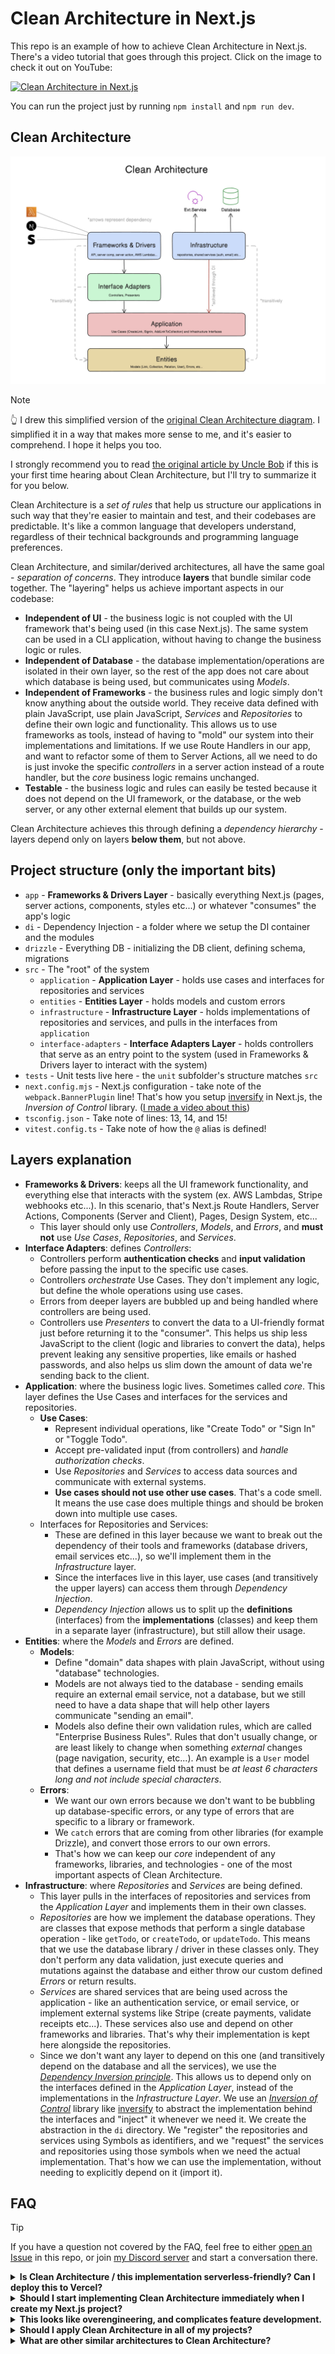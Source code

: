 # Clean Architecture in Next.js

This repo is an example of how to achieve Clean Architecture in Next.js. There's a video tutorial that goes through this project. Click on the image to check it out on YouTube:

[![Clean Architecture in Next.js](https://img.youtube.com/vi/jJVAla0dWJo/0.jpg)](https://www.youtube.com/watch?v=jJVAla0dWJo)

You can run the project just by running `npm install` and `npm run dev`.

## Clean Architecture

![Clean Architecture Diagram](./assets/clean-architecture-diagram.jpg)

> [!Note]
> 👆 I drew this simplified version of the [original Clean Architecture diagram](https://blog.cleancoder.com/uncle-bob/2012/08/13/the-clean-architecture.html). I simplified it in a way that makes more sense to me, and it's easier to comprehend. I hope it helps you too.

I strongly recommend you to read [the original article by Uncle Bob](https://blog.cleancoder.com/uncle-bob/2012/08/13/the-clean-architecture.html) if this is your first time hearing about Clean Architecture, but I'll try to summarize it for you below.

Clean Architecture is a _set of rules_ that help us structure our applications in such way that they're easier to maintain and test, and their codebases are predictable. It's like a common language that developers understand, regardless of their technical backgrounds and programming language preferences.

Clean Architecture, and similar/derived architectures, all have the same goal - _separation of concerns_. They introduce **layers** that bundle similar code together. The "layering" helps us achieve important aspects in our codebase:

- **Independent of UI** - the business logic is not coupled with the UI framework that's being used (in this case Next.js). The same system can be used in a CLI application, without having to change the business logic or rules.
- **Independent of Database** - the database implementation/operations are isolated in their own layer, so the rest of the app does not care about which database is being used, but communicates using _Models_.
- **Independent of Frameworks** - the business rules and logic simply don't know anything about the outside world. They receive data defined with plain JavaScript, use plain JavaScript, _Services_ and _Repositories_ to define their own logic and functionality. This allows us to use frameworks as tools, instead of having to "mold" our system into their implementations and limitations. If we use Route Handlers in our app, and want to refactor some of them to Server Actions, all we need to do is just invoke the specific _controllers_ in a server action instead of a route handler, but the _core_ business logic remains unchanged.
- **Testable** - the business logic and rules can easily be tested because it does not depend on the UI framework, or the database, or the web server, or any other external element that builds up our system.

Clean Architecture achieves this through defining a _dependency hierarchy_ - layers depend only on layers **below them**, but not above.

## Project structure (only the important bits)

- `app` - **Frameworks & Drivers Layer** - basically everything Next.js (pages, server actions, components, styles etc...) or whatever "consumes" the app's logic
- `di` - Dependency Injection - a folder where we setup the DI container and the modules
- `drizzle` - Everything DB - initializing the DB client, defining schema, migrations
- `src` - The "root" of the system
  - `application` - **Application Layer** - holds use cases and interfaces for repositories and services
  - `entities` - **Entities Layer** - holds models and custom errors
  - `infrastructure` - **Infrastructure Layer** - holds implementations of repositories and services, and pulls in the interfaces from `application`
  - `interface-adapters` - **Interface Adapters Layer** - holds controllers that serve as an entry point to the system (used in Frameworks & Drivers layer to interact with the system)
- `tests` - Unit tests live here - the `unit` subfolder's structure matches `src`
- `next.config.mjs` - Next.js configuration - take note of the `webpack.BannerPlugin` line! That's how you setup [inversify](https://inversify.io) in Next.js, the _Inversion of Control_ library. ([I made a video about this](https://youtu.be/2NVYG5VDmwQ))
- `tsconfig.json` - Take note of lines: 13, 14, and 15!
- `vitest.config.ts` - Take note of how the `@` alias is defined!

## Layers explanation

- **Frameworks & Drivers**: keeps all the UI framework functionality, and everything else that interacts with the system (ex. AWS Lambdas, Stripe webhooks etc...). In this scenario, that's Next.js Route Handlers, Server Actions, Components (Server and Client), Pages, Design System, etc...
  - This layer should only use _Controllers_, _Models_, and _Errors_, and **must not** use _Use Cases_, _Repositories_, and _Services_.
- **Interface Adapters**: defines _Controllers_:
  - Controllers perform **authentication checks** and **input validation** before passing the input to the specific use cases.
  - Controllers _orchestrate_ Use Cases. They don't implement any logic, but define the whole operations using use cases.
  - Errors from deeper layers are bubbled up and being handled where controllers are being used.
  - Controllers use _Presenters_ to convert the data to a UI-friendly format just before returning it to the "consumer". This helps us ship less JavaScript to the client (logic and libraries to convert the data), helps prevent leaking any sensitive properties, like emails or hashed passwords, and also helps us slim down the amount of data we're sending back to the client.
- **Application**: where the business logic lives. Sometimes called _core_. This layer defines the Use Cases and interfaces for the services and repositories.
  - **Use Cases**:
    - Represent individual operations, like "Create Todo" or "Sign In" or "Toggle Todo".
    - Accept pre-validated input (from controllers) and _handle authorization checks_.
    - Use _Repositories_ and _Services_ to access data sources and communicate with external systems.
    - **Use cases should not use other use cases**. That's a code smell. It means the use case does multiple things and should be broken down into multiple use cases.
  - Interfaces for Repositories and Services:
    - These are defined in this layer because we want to break out the dependency of their tools and frameworks (database drivers, email services etc...), so we'll implement them in the _Infrastructure_ layer.
    - Since the interfaces live in this layer, use cases (and transitively the upper layers) can access them through _Dependency Injection_.
    - _Dependency Injection_ allows us to split up the **definitions** (interfaces) from the **implementations** (classes) and keep them in a separate layer (infrastructure), but still allow their usage.
- **Entities**: where the _Models_ and _Errors_ are defined.
  - **Models**:
    - Define "domain" data shapes with plain JavaScript, without using "database" technologies.
    - Models are not always tied to the database - sending emails require an external email service, not a database, but we still need to have a data shape that will help other layers communicate "sending an email".
    - Models also define their own validation rules, which are called "Enterprise Business Rules". Rules that don't usually change, or are least likely to change when something _external_ changes (page navigation, security, etc...). An example is a `User` model that defines a username field that must be _at least 6 characters long and not include special characters_.
  - **Errors**:
    - We want our own errors because we don't want to be bubbling up database-specific errors, or any type of errors that are specific to a library or framework.
    - We `catch` errors that are coming from other libraries (for example Drizzle), and convert those errors to our own errors.
    - That's how we can keep our _core_ independent of any frameworks, libraries, and technologies - one of the most important aspects of Clean Architecture.
- **Infrastructure**: where _Repositories_ and _Services_ are being defined.
  - This layer pulls in the interfaces of repositories and services from the _Application Layer_ and implements them in their own classes.
  - _Repositories_ are how we implement the database operations. They are classes that expose methods that perform a single database operation - like `getTodo`, or `createTodo`, or `updateTodo`. This means that we use the database library / driver in these classes only. They don't perform any data validation, just execute queries and mutations against the database and either throw our custom defined _Errors_ or return results.
  - _Services_ are shared services that are being used across the application - like an authentication service, or email service, or implement external systems like Stripe (create payments, validate receipts etc...). These services also use and depend on other frameworks and libraries. That's why their implementation is kept here alongside the repositories.
  - Since we don't want any layer to depend on this one (and transitively depend on the database and all the services), we use the [_Dependency Inversion principle_](https://en.wikipedia.org/wiki/Dependency_inversion_principle). This allows us to depend only on the interfaces defined in the _Application Layer_, instead of the implementations in the _Infrastructure Layer_. We use an [_Inversion of Control_](https://en.wikipedia.org/wiki/Inversion_of_control) library like [inversify](https://inversify.io) to abstract the implementation behind the interfaces and "inject" it whenever we need it. We create the abstraction in the `di` directory. We "register" the repositories and services using Symbols as identifiers, and we "request" the services and repositories using those symbols when we need the actual implementation. That's how we can use the implementation, without needing to explicitly depend on it (import it).

## FAQ

> [!TIP]
> If you have a question not covered by the FAQ, feel free to either [open an Issue](https://github.com/nikolovlazar/nextjs-clean-architecture/issues/new) in this repo, or join [my Discord server](https://creatures.sh) and start a conversation there.

<details>
  <summary><b>Is Clean Architecture / this implementation serverless-friendly? Can I deploy this to Vercel?</b></summary>

There is a catch here - <b>You can't use the Edge runtime</b>. That means [Middleware](https://nextjs.org/docs/app/building-your-application/rendering/edge-and-nodejs-runtimes#use-cases) will not work. This is because of [inversify](https://inversify.io). Inversify only supports the Node runtime.

</details>

<details>
  <summary><b>Should I start implementing Clean Architecture immediately when I create my Next.js project?</b></summary>

I'd say **no**. If you're starting a brand new project, I'd advise you to focus on achieving an MVP status as fast as possible (so you can validate your idea / see if there's a future for your project). When things start to get serious (more features start to get implemented, your user base experiences a significant growth, or you're onboarding other developers in your project), that's when you'd want to invest some time into adapting this architecture (or any architecture for that matter).

If you're already deep in the weeds on a project, you (and your team) can plan for gradual refactoring starting from the next sprint. In this case you already have the code written, you just need to reorganize it a little bit, and you can do that part by part, route handler by route handler, server action by server action. By the way, I say it lightly _"you just need to reorganize it a little bit"_, but it can be far from being as simple as that. Always take into account "things going wrong" when you plan the refactoring. And put some time in for writing tests!

</details>
<details>
<summary><b>This looks like overengineering, and complicates feature development.</b></summary>

If you don't spend more than 3 minutes thinking about this, then yes, it does look like overengineering. But if you do, you'll realize that **architecture = discipline**. The architecture is a contract between the developers that defines what goes where. It actually **simplifies** the feature development because it makes the codebase predictable, and it makes those decisions for you.

You can't grow a project sustainably if every developer working on it writes code where it's the most convenient. The codebase will turn into a nightmare to work with, and that's when you'll feel a real complicated feature development process. To battle this, eventually you will put down some rules. Those rules will grow as your team faces and solves new issues. Put all those rules in a document, and there's your very own architecture definition. You still implement some sort of an architecture, you just reached that point very slowly and painfully.

Clean Architecture gives you a shortcut and a predefined architecture that's been tested. And yes, sure, you do need to learn all of this, but you do it once in your lifetime, and then just apply the principles in any language or framework you'll be using in future.

</details>
<details>
<summary><b>Should I apply Clean Architecture in all of my projects?</b></summary>

**No**. Not if you don't expect the project to grow, both in number of features, or number of users, or number of developers working on it.

</details>
<details>
  <summary><b>What are other similar architectures to Clean Architecture?</b></summary>

As mentioned in the [original blog post](https://blog.cleancoder.com/uncle-bob/2012/08/13/the-clean-architecture.html) I mentioned at the top of the README, you got:

- [Hexagonal Architecture](https://alistair.cockburn.us/hexagonal-architecture/) (a.k.a. Ports and Adapters) by Alistair Cockburn
- [Onion Architecture](https://jeffreypalermo.com/2008/07/the-onion-architecture-part-1/) by Jeffrey Palermo
- [Screaming Architecture](https://blog.cleancoder.com/uncle-bob/2011/09/30/Screaming-Architecture.html) by Uncle Bob (the same guy behind Clean Architecture)
- And a couple more (check out the original blog post)
</details>
